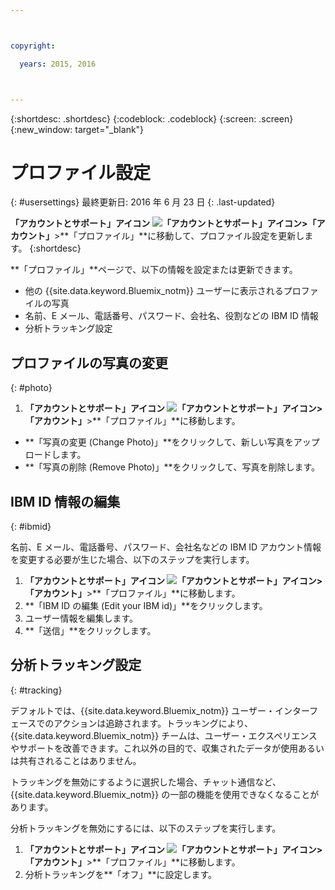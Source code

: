 ```yaml
---



copyright:

  years: 2015, 2016



---
```


{:shortdesc: .shortdesc}
{:codeblock: .codeblock}
{:screen: .screen}
{:new_window: target="_blank"}

# プロファイル設定
{: #usersettings}
最終更新日: 2016 年 6 月 23 日
{: .last-updated}

**「アカウントとサポート」**アイコン ![「アカウントとサポート」アイコン](../admin/images/account_support.svg)&gt;**「アカウント」**&gt;**「プロファイル」**に移動して、プロファイル設定を更新します。
{:shortdesc}

 **「プロファイル」**ページで、以下の情報を設定または更新できます。

 * 他の {{site.data.keyword.Bluemix_notm}} ユーザーに表示されるプロファイルの写真
 * 名前、E メール、電話番号、パスワード、会社名、役割などの IBM ID 情報
 * 分析トラッキング設定

## プロファイルの写真の変更
{: #photo}

1. **「アカウントとサポート」**アイコン ![「アカウントとサポート」アイコン](../admin/images/account_support.svg)&gt;**「アカウント」**&gt;**「プロファイル」**に移動します。

* **「写真の変更 (Change Photo)」**をクリックして、新しい写真をアップロードします。
* **「写真の削除 (Remove Photo)」**をクリックして、写真を削除します。

## IBM ID 情報の編集
{: #ibmid}

名前、E メール、電話番号、パスワード、会社名などの IBM ID アカウント情報を変更する必要が生じた場合、以下のステップを実行します。

1. **「アカウントとサポート」**アイコン ![「アカウントとサポート」アイコン](../admin/images/account_support.svg)&gt;**「アカウント」**&gt;**「プロファイル」**に移動します。
2. **「IBM ID の編集 (Edit your IBM id)」**をクリックします。
3. ユーザー情報を編集します。
4. **「送信」**をクリックします。

## 分析トラッキング設定
{: #tracking}

デフォルトでは、{{site.data.keyword.Bluemix_notm}} ユーザー・インターフェースでのアクションは追跡されます。トラッキングにより、{{site.data.keyword.Bluemix_notm}} チームは、ユーザー・エクスペリエンスやサポートを改善できます。これ以外の目的で、収集されたデータが使用あるいは共有されることはありません。

トラッキングを無効にするように選択した場合、チャット通信など、{{site.data.keyword.Bluemix_notm}} の一部の機能を使用できなくなることがあります。

分析トラッキングを無効にするには、以下のステップを実行します。

1. **「アカウントとサポート」**アイコン ![「アカウントとサポート」アイコン](../admin/images/account_support.svg)&gt;**「アカウント」**&gt;**「プロファイル」**に移動します。
2. 分析トラッキングを**「オフ」**に設定します。
